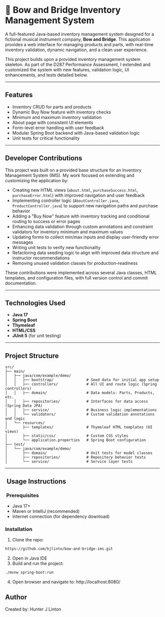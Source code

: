 # 🎻 Bow and Bridge Inventory Management System

A full-featured Java-based inventory management system designed for a fictional musical instrument company, **Bow and Bridge**. This application provides a web interface for managing products and parts, with real-time inventory validation, dynamic navigation, and a clean user experience.

This project builds upon a provided inventory management system skeleton. As part of the D287 Performance Assessment, I extended and customized the system with new features, validation logic, UI enhancements, and tests detailed below.

---

## Features

- Inventory CRUD for parts and products
- Dynamic Buy Now feature with inventory checks
- Minimum and maximum inventory validation
- About page with consistent UI elements
- Form-level error handling with user feedback
- Modular Spring Boot backend with Java-based validation logic
- Unit tests for critical functionality

---

## Developer Contributions

This project was built on a provided base structure for an Inventory Management System (IMS). My work focused on extending and customizing the application by:

- Creating new HTML views (`about.html`, `purchaseSuccess.html`, `purchaseError.html`) with improved navigation and user feedback
- Implementing controller logic (`AboutController.java`, `ProductController.java`) to support new navigation paths and purchase behavior
- Adding a "Buy Now" feature with inventory tracking and conditional routing to success or error pages
- Enhancing data validation through custom annotations and constraint validators for inventory minimum and maximum values
- Updating forms to collect min/max inputs and display user-friendly error messages
- Writing unit tests to verify new functionality
- Refactoring data seeding logic to align with improved data structure and instructor recommendations
- Removing unused validation classes for production-readiness

These contributions were implemented across several Java classes, HTML templates, and configuration files, with full version control and commit documentation.

---

## Technologies Used

- **Java 17**
- **Spring Boot**
- **Thymeleaf**
- **HTML/CSS**
- **JUnit 5** (for unit testing)

---

## Project Structure
```
src/
├── main/
│   ├── java/com/example/demo/
│   │   ├── bootstrap/               # Seed data for initial app setup
│   │   ├── controllers/             # All UI and route logic (Spring controllers)
│   │   ├── domain/                  # Data models: Parts, Products, etc.
│   │   ├── repositories/            # Interfaces for data access (Spring Data JPA)
│   │   ├── service/                 # Business logic implementations
│   │   └── validators/              # Custom validation annotations and logic
│   └── resources/
│       ├── templates/               # Thymeleaf HTML templates (UI views)
│       ├── static/css/              # Custom CSS styles
│       └── application.properties   # Spring Boot configuration
├── test/
│   └── java/com/example/demo/
│       ├── domain/                  # Unit tests for model classes
│       ├── repositories/            # Repository behavior tests
│       └── service/                 # Service layer tests
```

---

## ️ Usage Instructions

### ️ Prerequisites
- Java 17+
- Maven or IntelliJ (recommended)
- Internet connection (for dependency download)

### Installation

1. Clone the repo:
```bash
https://github.com/hjlinto/bow-and-bridge-ims.git
```
2. Open in Java IDE
3. Build and run the project:
```bash
./mvnw spring-boot:run
```
4. Open browser and navigate to:
   http://localhost:8080/

## Author
Created by: Hunter J Linton
